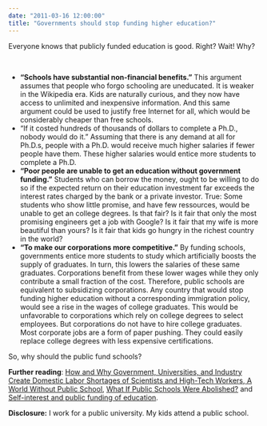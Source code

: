 ```yaml
---
date: "2011-03-16 12:00:00"
title: "Governments should stop funding higher education?"
---
```




Everyone knows that publicly funded education is good. Right? Wait! Why?

&nbsp;

- <span style="font-weight: normal;"> __&ldquo;Schools have substantial non-financial benefits.&rdquo;__ This argument assumes that people who forgo schooling are uneducated. It is weaker in the Wikipedia era. Kids are naturally curious, and they now have access to unlimited and inexpensive information. And this same argument could be used to justify free Internet for all, which would be considerably cheaper than free schools.</span>
- __<span style="font-weight: normal;">__&ldquo;If it costed hundreds of thousands of dollars to complete a Ph.D., nobody would do it.&rdquo;__</span><span style="font-weight: normal;"> Assuming that there is any demand at all for Ph.D.s, people with a Ph.D. would receive much higher salaries if fewer people have them. These higher salaries would entice more students to complete a Ph.D. </span>__
- __&ldquo;Poor people are unable to get an education without government funding.&rdquo;<span style="font-weight: normal;"> Students who can borrow the money, ought to be willing to do so if the expected return on their education investment far exceeds the interest rates charged by the bank or a private investor. True: Some students who show little promise, and have few ressources, would be unable to get an college degrees. Is that fair? Is it fair that only the most promising engineers get a job with Google? Is it fair that my wife is more beautiful than yours? Is it fair that kids go hungry in the richest country in the world? </span>__
- <span style="font-weight: normal;">__&ldquo;To make our corporations more competitive.&rdquo;__</span><span style="font-weight: normal;"> By funding schools, governments entice more students to study which artificially boosts the supply of graduates. In turn, this lowers the salaries of these same graduates. Corporations benefit from these lower wages while they only contribute a small fraction of the cost. Therefore, public schools are equivalent to subsidizing corporations. Any country that would stop funding higher education without a corresponding immigration policy, would see a rise in the wages of college graduates. This would be unfavorable to corporations which rely on college degrees to select employees.  But corporations do not have to hire college graduates. Most corporate jobs are a form of paper pushing. They could easily replace college degrees with less expensive certifications.</span>


So,  why should the public fund schools?

__Further reading__: [How and Why Government, Universities, and Industry Create Domestic Labor Shortages of Scientists and High-Tech Workers](http://users.nber.org/~peat/PapersFolder/Papers/SG/NSF.html),[ A World Without Public School](http://www.weeklystandard.com/Content/Public/Articles/000/000/013/702uscvj.asp), [What If Public Schools Were Abolished?](https://mises.org/library/what-if-public-schools-were-abolished) and [Self-interest and public funding of education](http://www.sciencedirect.com/science/article/pii/S0047272701001839).

__Disclosure:__ I work for a public university. My kids attend a public school.

